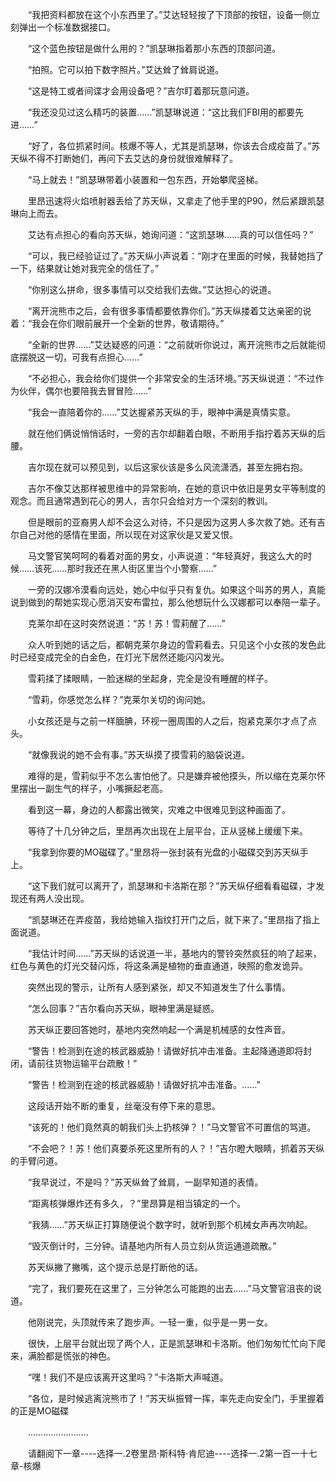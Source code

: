 <div class="read-content j_readContent" id="">
                <p>　　“我把资料都放在这个小东西里了。”艾达轻轻按了下顶部的按钮，设备一侧立刻弹出一个标准数据接口。<p>　　“这个蓝色按钮是做什么用的？”凯瑟琳指着那小东西的顶部问道。<p>　　“拍照。它可以拍下数字照片。”艾达耸了耸肩说道。<p>　　“这是特工或者间谍才会用设备吧？”吉尔盯着那玩意问道。<p>　　“我还没见过这么精巧的装置……”凯瑟琳说道：“这比我们FBI用的都要先进……”<p>　　“好了，各位抓紧时间。核爆不等人，尤其是凯瑟琳，你该去合成疫苗了。”苏天纵不得不打断她们，再问下去艾达的身份就很难解释了。<p>　　“马上就去！”凯瑟琳带着小装置和一包东西，开始攀爬竖梯。<p>　　里昂迅速将火焰喷射器丢给了苏天纵，又拿走了他手里的P90，然后紧跟凯瑟琳向上而去。<p>　　艾达有点担心的看向苏天纵，她询问道：“这凯瑟琳……真的可以信任吗？”<p>　　“可以，我已经验证过了。”苏天纵小声说着：“刚才在里面的时候，我替她挡了一下，结果就让她对我完全的信任了。”<p>　　“你别这么拼命，很多事情可以交给我们去做。”艾达担心的说道。<p>　　“离开浣熊市之后，会有很多事情都要依靠你们。”苏天纵搂着艾达亲密的说着：“我会在你们眼前展开一个全新的世界，敬请期待。”<p>　　“全新的世界……”艾达疑惑的问道：“之前就听你说过，离开浣熊市之后就能彻底摆脱这一切，可我有点担心……”<p>　　“不必担心，我会给你们提供一个非常安全的生活环境。”苏天纵说道：“不过作为伙伴，偶尔也要陪我去冒冒险……”<p>　　“我会一直陪着你的……”艾达握紧苏天纵的手，眼神中满是真情实意。<p>　　就在他们俩说悄悄话时，一旁的吉尔却翻着白眼，不断用手指拧着苏天纵的后腰。<p>　　吉尔现在就可以预见到，以后这家伙该是多么风流潇洒，甚至左拥右抱。<p>　　吉尔不像艾达那样被思维中的异常影响，在她的意识中依旧是男女平等制度的观念。而且通常遇到花心的男人，吉尔只会给对方一个深刻的教训。<p>　　但是眼前的亚裔男人却不会这么对待，不只是因为这男人多次救了她。还有吉尔自己对他的感情在里面，所以现在对这家伙是又爱又恨。<p>　　马文警官笑呵呵的看着对面的男女，小声说道：“年轻真好，我这么大的时候……该死……那时我还在黑人街区里当个小警察……”<p>　　一旁的汉娜冷漠看向远处，她心中似乎只有复仇。如果这个叫苏的男人，真能说到做到的帮她实现心愿消灭安布雷拉，那么他想玩什么汉娜都可以奉陪一辈子。<p>　　克莱尔却在这时突然说道：“苏！苏！雪莉醒了……”<p>　　众人听到她的话之后，都朝克莱尔身边的雪莉看去。只见这个小女孩的发色此时已经变成完全的白金色，在灯光下居然还能闪闪发光。<p>　　雪莉揉了揉眼睛，一脸迷糊的坐起身，完全是没有睡醒的样子。<p>　　“雪莉，你感觉怎么样？”克莱尔关切的询问她。<p>　　小女孩还是与之前一样腼腆，环视一圈周围的人之后，抱紧克莱尔才点了点头。<p>　　“就像我说的她不会有事。”苏天纵摸了摸雪莉的脑袋说道。<p>　　难得的是，雪莉似乎不怎么害怕他了。只是嫌弃被他摸头，所以缩在克莱尔怀里摆出一副生气的样子，小嘴撅起老高。<p>　　看到这一幕，身边的人都露出微笑，灾难之中很难见到这种画面了。<p>　　等待了十几分钟之后，里昂再次出现在上层平台，正从竖梯上缓缓下来。<p>　　“我拿到你要的MO磁碟了。”里昂将一张封装有光盘的小磁碟交到苏天纵手上。<p>　　“这下我们就可以离开了，凯瑟琳和卡洛斯在那？”苏天纵仔细看看磁碟，才发现还有两人没出现。<p>　　“凯瑟琳还在弄疫苗，我给她输入指纹打开门之后，就下来了。”里昂指了指上面说道。<p>　　“我估计时间……”苏天纵的话说道一半，基地内的警铃突然疯狂的响了起来，红色与黄色的灯光交替闪烁，将这条满是植物的垂直通道，映照的愈发诡异。<p>　　突然出现的警示，让所有人感到紧张，却又不知道发生了什么事情。<p>　　“怎么回事？”吉尔看向苏天纵，眼神里满是疑惑。<p>　　苏天纵正要回答她时，基地内突然响起一个满是机械感的女性声音。<p>　　“警告！检测到在途的核武器威胁！请做好抗冲击准备。主起降通道即将封闭，请前往货物运输平台疏散！”<p>　　“警告！检测到在途的核武器威胁！请做好抗冲击准备。……”<p>　　这段话开始不断的重复，丝毫没有停下来的意思。<p>　　“该死的！他们竟然真的朝我们头上扔核弹？！”马文警官不可置信的骂道。<p>　　“不会吧？！苏！他们真要杀死这里所有的人？！”吉尔瞪大眼睛，抓着苏天纵的手臂问道。<p>　　“我早说过，不是吗？”苏天纵耸了耸肩，一副早知道的表情。<p>　　“距离核弹爆炸还有多久，？”里昂算是相当镇定的一个。<p>　　“我猜……”苏天纵正打算随便说个数字时，就听到那个机械女声再次响起。<p>　　“毁灭倒计时，三分钟。请基地内所有人员立刻从货运通道疏散。”<p>　　苏天纵撇了撇嘴，这个提示总是打断他的话。<p>　　“完了，我们要死在这里了，三分钟怎么可能跑的出去……”马文警官沮丧的说道。<p>　　他刚说完，头顶就传来了跑步声。一轻一重，似乎是一男一女。<p>　　很快，上层平台就出现了两个人，正是凯瑟琳和卡洛斯。他们匆匆忙忙向下爬来，满脸都是慌张的神色。<p>　　“嘿！我们不是应该离开这里吗？”卡洛斯大声喊道。<p>　　“各位，是时候逃离浣熊市了！”苏天纵振臂一挥，率先走向安全门，手里握着的正是MO磁碟<p>　　……………………<p>　　请翻阅下一章----选择一.2卷里昂·斯科特·肯尼迪----选择一.2第一百一十七章-核爆<p> 
            </div>